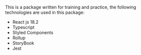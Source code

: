 This is a package written for training and practice, the following technologies are used in this package:

- React js 18.2
- Typescript
- Styled Components
- Rollup
- StoryBook
- Jest
